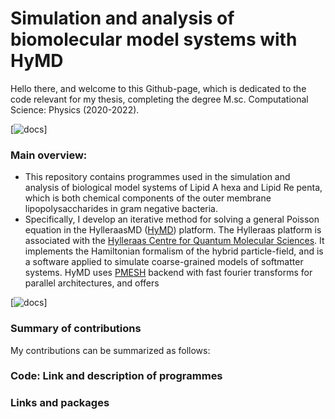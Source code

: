 # Simulation and analysis of biomolecular model systems with HyMD

Hello there, and welcome to this Github-page, which is dedicated to the code relevant for my thesis, completing the degree M.sc. Computational Science: Physics (2020-2022).

[![docs](https://github.com/Cascella-Group-UiO/HyMD/actions/workflows/docs_pages.yml/badge.svg)]

### Main overview:
* This repository contains programmes used in the simulation and analysis of biological model systems of Lipid A hexa and Lipid Re penta, which is both chemical components  of the outer membrane lipopolysaccharides in gram negative bacteria.
* Specifically, I develop an iterative method for solving a general Poisson equation in the HylleraasMD ([HyMD](https://github.com/Cascella-Group-UiO/HyMD)) platform. The Hylleraas platform is associated with the [Hylleraas Centre for Quantum Molecular Sciences](https://www.mn.uio.no/hylleraas/english/). It implements the Hamiltonian formalism of the hybrid particle-field, and is a software applied to simulate coarse-grained models of softmatter systems. HyMD uses [PMESH](https://github.com/rainwoodman/pmesh) backend with fast fourier transforms for parallel architectures, and offers 


[![docs](https://github.com/Cascella-Group-UiO/HyMD/actions/workflows/docs_pages.yml/badge.svg)]
### Summary of contributions
My contributions can be summarized as follows:


### Code: Link and description of programmes

### Links and packages



